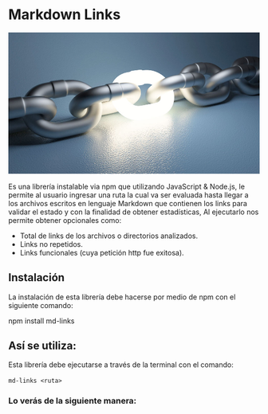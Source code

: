 # Markdown Links 

![mdl](/src/mdl.jpg)

Es una librería instalable via npm que utilizando JavaScript & Node.js, le permite al usuario ingresar una ruta la cual va ser evaluada hasta llegar a los archivos escritos en lenguaje Markdown que contienen los links para validar el estado y con la finalidad de obtener estadísticas,
Al ejecutarlo nos permite obtener opcionales como:

- Total de links de los archivos o directorios analizados.
- Links no repetidos.
- Links funcionales (cuya petición http fue exitosa).

## Instalación

La instalación de esta librería debe hacerse por medio de npm con el siguiente comando:

npm install md-links

## Así se utiliza:

Esta librería debe ejecutarse a través de la terminal con el comando:

`md-links <ruta>`

### Lo verás de la siguiente manera: